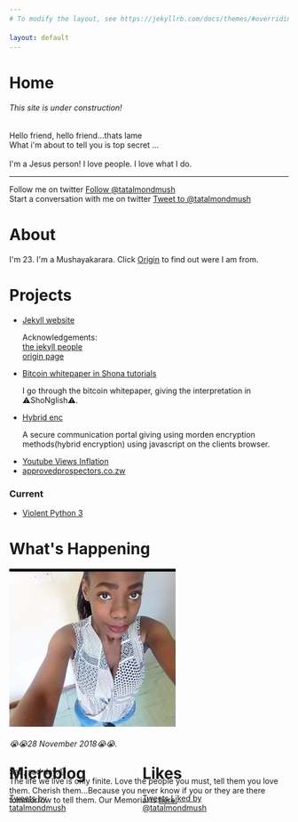```yaml
---
# To modify the layout, see https://jekyllrb.com/docs/themes/#overriding-theme-defaults

layout: default
---
```

<link rel="stylesheet" href="https://maxcdn.bootstrapcdn.com/bootstrap/4.0.0/css/bootstrap.min.css" integrity="sha384-Gn5384xqQ1aoWXA+058RXPxPg6fy4IWvTNh0E263XmFcJlSAwiGgFAW/dAiS6JXm" crossorigin="anonymous">
<div id="home">
	<h1>Home</h1>
	<h6>This site is under construction!<br></h6> 
	<p class="homeParagraph">
		Hello friend, hello friend...thats lame<br>
		What i'm about to tell you is top secret ...<br>
		<br>I'm a Jesus person! I love people. I love what I do.<br><hr>
		Follow me on twitter <a href="https://twitter.com/tatalmondmush?ref_src=twsrc%5Etfw" class="twitter-follow-button" data-show-count="false">Follow @tatalmondmush</a><script async src="https://platform.twitter.com/widgets.js" charset="utf-8"></script><br>
		Start a conversation with me on twitter <a href="https://twitter.com/intent/tweet?screen_name=tatalmondmush&ref_src=twsrc%5Etfw" class="twitter-mention-button" data-show-count="false">Tweet to @tatalmondmush</a><script async src="https://platform.twitter.com/widgets.js" charset="utf-8"></script>		
	</p> 
</div>
<div id="about">
	<h1>About</h1>
	<div>
		<p>
			I'm 23. I'm a Mushayakarara. Click <a href="origin/origin.html" target="_blank">Origin</a> to find out were I am from.
		</p>
	</div>
</div>
<div id="projects">
	<h1>Projects</h1>
	<p>
		<ul>
			<li>
				<a href="#" onClick="alert('you are already there!')">Jekyll website</a>
				<p class="description">
					Acknowledgements: <br>
						<a href="https://jekyllrb.com/" target="_blank">the jekyll people</a><br>
						<a href="https://codepen.io/simplyhue/pen/pjEYGo" target="_blank">origin page</a>
				</p>
			</li>
			<li>
				<a href="https://www.youtube.com/channel/UCX-McTsh7vF3g9pertE4KIQ" target="_blank">Bitcoin whitepaper in Shona tutorials</a>
				<p class="description">
					I go through the bitcoin whitepaper, giving the interpretation in ⚠ShoNglish⚠.
				</p>
			</li>
			<li>
				<a href="https://github.com/evermoreg/digitalFile" target="_blank">Hybrid enc</a>
				<p class="description">
					A secure communication portal giving using morden encryption methods(hybrid encryption) using javascript on the clients browser.
				</p>
			</li>
			<li><a href="https://github.com/tatmush/Youtube-Views-Inflation" target="_blank">Youtube Views Inflation</a></li>
			<li><a href="www.approvedprospectors.co.zw" target="_blank">approvedprospectors.co.zw</a></li>
		</ul>
	</p>
	<h3>Current</h3>
	<p>
		<ul>
			<li><a href="https://github.com/tatmush/violentPython3" target="_blank">Violent Python 3</a></li>
		</ul>
	</p>
</div>
<div id="whatsHappening">
	<h1>What's Happening</h1>
	<div style="position: relative; height: 312px;">
		<img src="pictures/feli4.jpeg" alt="Feli" class="firstImage">
		<p class="feliMemorial">
			<h6>😭😭28 November 2018😭😭.</h6>Sad, sad day.😓 <br>The life we live is only finite. Love the people you must, tell them you love them. Cherish them...Because you never know if you or they are there tommorrow to tell them. Our Memorial is <a href="/memorial.html">here.</a>
		</p>
	</div>	
</div>
<div style="position: absolute;">
<div style=" float: left; width: 40%" id="twitter">
	<h1>Microblog</h1>
	<a class="twitter-timeline" href="https://twitter.com/tatalmondmush?ref_src=twsrc%5Etfw">Tweets by tatalmondmush</a> <script async src="https://platform.twitter.com/widgets.js" charset="utf-8"></script> 
</div>

 <div style="float :right; width: 40%">
	<h1>Likes</h1>
	<a class="twitter-timeline" href="https://twitter.com/tatalmondmush/likes?ref_src=twsrc%5Etfw">Tweets Liked by @tatalmondmush</a> <script async src="https://platform.twitter.com/widgets.js" charset="utf-8"></script> 
</div>
</div>
<script src="https://code.jquery.com/jquery-3.2.1.slim.min.js" integrity="sha384-KJ3o2DKtIkvYIK3UENzmM7KCkRr/rE9/Qpg6aAZGJwFDMVNA/GpGFF93hXpG5KkN" crossorigin="anonymous"></script>
<script src="https://cdnjs.cloudflare.com/ajax/libs/popper.js/1.12.9/umd/popper.min.js" integrity="sha384-ApNbgh9B+Y1QKtv3Rn7W3mgPxhU9K/ScQsAP7hUibX39j7fakFPskvXusvfa0b4Q" crossorigin="anonymous"></script>
<script src="https://maxcdn.bootstrapcdn.com/bootstrap/4.0.0/js/bootstrap.min.js" integrity="sha384-JZR6Spejh4U02d8jOt6vLEHfe/JQGiRRSQQxSfFWpi1MquVdAyjUar5+76PVCmYl" crossorigin="anonymous"></script>
